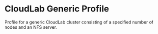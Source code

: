CloudLab Generic Profile
========================

Profile for a generic CloudLab cluster consisting of a specified number of nodes
and an NFS server.
